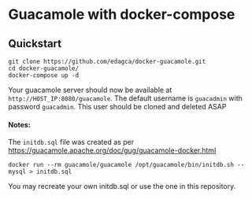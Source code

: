 # Guacamole with docker-compose

## Quickstart
```
git clone https://github.com/edagca/docker-guacamole.git
cd docker-guacamole/
docker-compose up -d
```
Your guacamole server should now be available at `http://HOST_IP:8080/guacamole`. The default username is `guacadmin` with password `guacadmin`. This user should be cloned and deleted ASAP

#### Notes:
The `initdb.sql` file was created as per https://guacamole.apache.org/doc/gug/guacamole-docker.html 
```
docker run --rm guacamole/guacamole /opt/guacamole/bin/initdb.sh --mysql > initdb.sql
```
You may recreate your own initdb.sql or use the one in this repository.

